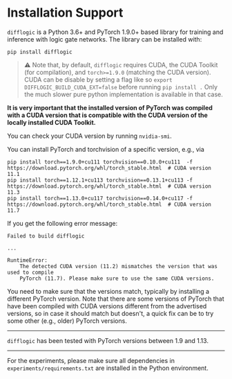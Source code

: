 # Installation Support

`difflogic` is a Python 3.6+ and PyTorch 1.9.0+ based library for training and inference with logic gate networks.
The library can be installed with:
```shell
pip install difflogic
```
> ⚠️ Note that, by default, `difflogic` requires CUDA, the CUDA Toolkit (for compilation), and `torch>=1.9.0` (matching the CUDA version). CUDA can be disable by setting a flag like so `export DIFFLOGIC_BUILD_CUDA_EXT=false` before running `pip install .` Only the much slower pure python implementation is available in that case.

**It is very important that the installed version of PyTorch was compiled with a CUDA version that is compatible with the CUDA version of the locally installed CUDA Toolkit.**

You can check your CUDA version by running `nvidia-smi`.

You can install PyTorch and torchvision of a specific version, e.g., via 

```shell
pip install torch==1.9.0+cu111 torchvision==0.10.0+cu111  -f https://download.pytorch.org/whl/torch_stable.html  # CUDA version 11.1
pip install torch==1.12.1+cu113 torchvision==0.13.1+cu113 -f https://download.pytorch.org/whl/torch_stable.html  # CUDA version 11.3
pip install torch==1.13.0+cu117 torchvision==0.14.0+cu117 -f https://download.pytorch.org/whl/torch_stable.html  # CUDA version 11.7
```

If you get the following error message:

```
Failed to build difflogic
 
...

RuntimeError:
    The detected CUDA version (11.2) mismatches the version that was used to compile
    PyTorch (11.7). Please make sure to use the same CUDA versions.
```

You need to make sure that the versions match, typically by installing a different PyTorch version.
Note that there are some versions of PyTorch that have been compiled with CUDA versions different from the advertised
versions, so in case it should match but doesn't, a quick fix can be to try some other (e.g., older) PyTorch versions.

---

`difflogic` has been tested with PyTorch versions between 1.9 and 1.13.

---

For the experiments, please make sure all dependencies in `experiments/requirements.txt` are installed in the Python environment.


